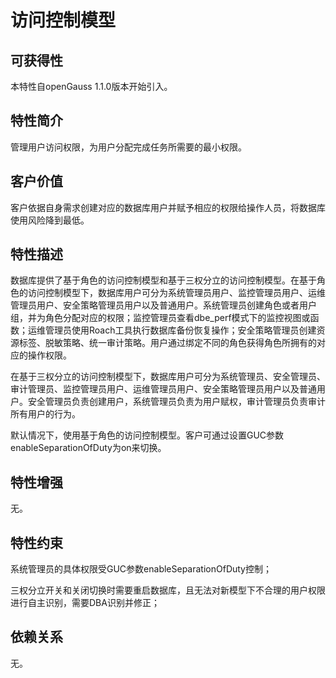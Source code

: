 # 访问控制模型<a name="ZH-CN_TOPIC_0000001135403979"></a>

## 可获得性<a name="section65352835"></a>

本特性自openGauss 1.1.0版本开始引入。

## 特性简介<a name="section51304608"></a>

管理用户访问权限，为用户分配完成任务所需要的最小权限。

## 客户价值<a name="section59088296"></a>

客户依据自身需求创建对应的数据库用户并赋予相应的权限给操作人员，将数据库使用风险降到最低。

## 特性描述<a name="section62032618"></a>

数据库提供了基于角色的访问控制模型和基于三权分立的访问控制模型。在基于角色的访问控制模型下，数据库用户可分为系统管理员用户、监控管理员用户、运维管理员用户、安全策略管理员用户以及普通用户。系统管理员创建角色或者用户组，并为角色分配对应的权限；监控管理员查看dbe\_perf模式下的监控视图或函数；运维管理员使用Roach工具执行数据库备份恢复操作；安全策略管理员创建资源标签、脱敏策略、统一审计策略。用户通过绑定不同的角色获得角色所拥有的对应的操作权限。

在基于三权分立的访问控制模型下，数据库用户可分为系统管理员、安全管理员、审计管理员、监控管理员用户、运维管理员用户、安全策略管理员用户以及普通用户。安全管理员负责创建用户，系统管理员负责为用户赋权，审计管理员负责审计所有用户的行为。

默认情况下，使用基于角色的访问控制模型。客户可通过设置GUC参数enableSeparationOfDuty为on来切换。

## 特性增强<a name="section21422657"></a>

无。

## 特性约束<a name="section06531946143616"></a>

系统管理员的具体权限受GUC参数enableSeparationOfDuty控制；

三权分立开关和关闭切换时需要重启数据库，且无法对新模型下不合理的用户权限进行自主识别，需要DBA识别并修正；

## 依赖关系<a name="section58586189"></a>

无。

